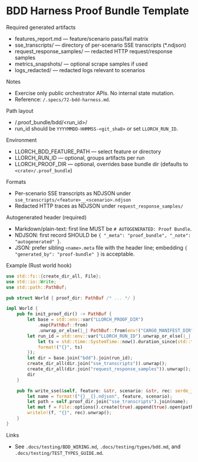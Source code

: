 # BDD Harness Proof Bundle Template

Required generated artifacts

- features_report.md — feature/scenario pass/fail matrix
- sse_transcripts/ — directory of per-scenario SSE transcripts (*.ndjson)
- request_response_samples/ — redacted HTTP request/response samples
- metrics_snapshots/ — optional scrape samples if used
- logs_redacted/ — redacted logs relevant to scenarios

Notes

- Exercise only public orchestrator APIs. No internal state mutation.
- Reference: `/.specs/72-bdd-harness.md`.

Path layout

- <crate>/.proof_bundle/bdd/<run_id>/
- run_id should be `YYYYMMDD-HHMMSS-<git_sha8>` or set `LLORCH_RUN_ID`.

Environment

- LLORCH_BDD_FEATURE_PATH — select feature or directory
- LLORCH_RUN_ID — optional, groups artifacts per run
- LLORCH_PROOF_DIR — optional, overrides base bundle dir (defaults to `<crate>/.proof_bundle`)

Formats

- Per-scenario SSE transcripts as NDJSON under `sse_transcripts/<feature>__<scenario>.ndjson`
- Redacted HTTP traces as NDJSON under `request_response_samples/`

Autogenerated header (required)

- Markdown/plain-text: first line MUST be `# AUTOGENERATED: Proof Bundle`.
- NDJSON: first record SHOULD be `{ "_meta": "proof_bundle", "_note": "autogenerated" }`.
- JSON: prefer sibling `<name>.meta` file with the header line; embedding `{ "generated_by": "proof-bundle" }` is acceptable.

Example (Rust world hook)

```rust
use std::fs::{create_dir_all, File};
use std::io::Write;
use std::path::PathBuf;

pub struct World { proof_dir: PathBuf /* ... */ }

impl World {
    pub fn init_proof_dir() -> PathBuf {
        let base = std::env::var("LLORCH_PROOF_DIR")
            .map(PathBuf::from)
            .unwrap_or_else(|_| PathBuf::from(env!("CARGO_MANIFEST_DIR")).join(".proof_bundle"));
        let run_id = std::env::var("LLORCH_RUN_ID").unwrap_or_else(|_| {
            let ts = std::time::SystemTime::now().duration_since(std::time::UNIX_EPOCH).unwrap().as_secs();
            format!("{}", ts)
        });
        let dir = base.join("bdd").join(run_id);
        create_dir_all(dir.join("sse_transcripts")).unwrap();
        create_dir_all(dir.join("request_response_samples")).unwrap();
        dir
    }

    pub fn write_sse(&self, feature: &str, scenario: &str, rec: serde_json::Value) {
        let name = format!("{}__{}.ndjson", feature, scenario);
        let path = self.proof_dir.join("sse_transcripts").join(name);
        let mut f = File::options().create(true).append(true).open(path).unwrap();
        writeln!(f, "{}", rec).unwrap();
    }
}
```

Links

- See `.docs/testing/BDD_WIRING.md`, `.docs/testing/types/bdd.md`, and `.docs/testing/TEST_TYPES_GUIDE.md`.
